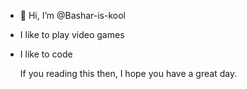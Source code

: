- 👋 Hi, I’m @Bashar-is-kool
- I like to play video games
- I like to code

  If you reading this then, I hope you have a great day.
